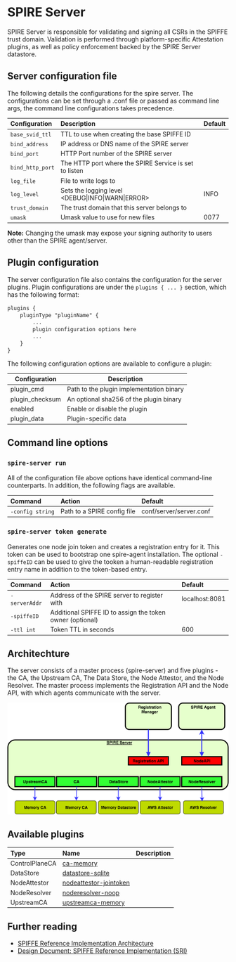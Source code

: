 # SPIRE Server

SPIRE Server is responsible for validating and signing all CSRs in the SPIFFE trust domain.
Validation is performed through platform-specific Attestation plugins, as well as policy enforcement
backed by the SPIRE Server datastore.

## Server configuration file

The following details the configurations for the spire server. The configurations can be set through
a .conf file or passed as command line args, the command line configurations takes precedence.

| Configuration     | Description                                            | Default                       |
|:------------------|:-------------------------------------------------------|:------------------------------|
| `base_svid_ttl`   | TTL to use when creating the base SPIFFE ID            |                               |
| `bind_address`    | IP address or DNS name of the SPIRE server             |                               |
| `bind_port`       | HTTP Port number of the SPIRE server                   |                               |
| `bind_http_port`  | The HTTP port where the SPIRE Service is set to listen |                               |
| `log_file`        | File to write logs to                                  |                               |
| `log_level`       | Sets the logging level \<DEBUG\|INFO\|WARN\|ERROR\>    | INFO                          |
| `trust_domain`    | The trust domain that this server belongs to           |                               |
| `umask`           | Umask value to use for new files                       | 0077                          |

**Note:** Changing the umask may expose your signing authority to users other than the SPIRE
agent/server.

## Plugin configuration

The server configuration file also contains the configuration for the server plugins.
Plugin configurations are under the `plugins { ... }` section, which has the following format:

```hcl
plugins {
    pluginType "pluginName" {
        ...
        plugin configuration options here
        ...
    }
}
```

The following configuration options are available to configure a plugin:

| Configuration   | Description                              |
| --------------- | ---------------------------------------- |
| plugin_cmd      | Path to the plugin implementation binary |
| plugin_checksum | An optional sha256 of the plugin binary  |
| enabled         | Enable or disable the plugin             |
| plugin_data     | Plugin-specific data                     |

## Command line options

### `spire-server run`

All of the configuration file above options have identical command-line counterparts. In addition, the following flags are available.

| Command          | Action                      | Default                 |
|:-----------------|:----------------------------|:------------------------|
| `-config string` | Path to a SPIRE config file | conf/server/server.conf |

### `spire-server token generate`

Generates one node join token and creates a registration entry for it. This token can be used to
bootstrap one spire-agent installation. The optional `-spiffeID` can be used to give the tooken a
human-readable registration entry name in addition to the token-based entry.

| Command       | Action                                                    | Default        |
|:--------------|:----------------------------------------------------------|:---------------|
| `-serverAddr` | Address of the SPIRE server to register with              | localhost:8081 |
| `-spiffeID`   | Additional SPIFFE ID to assign the token owner (optional) |                |
| `-ttl int`    | Token TTL in seconds                                      | 600            |

## Architechture

The server consists of a master process (spire-server) and five plugins - the CA, the Upstream CA,
The Data Store, the Node Attestor, and the Node Resolver. The master process implements the Registration
API and the Node API, with which agents communicate with the server.

![spire agent architecture](images/SPIRE_server.png)

## Available plugins

| Type           | Name                                                                   | Description |
|:---------------|:-----------------------------------------------------------------------|:------------|
| ControlPlaneCA | [ca-memory](/doc/plugin_server_ca_memory.md)                           |             |
| DataStore      | [datastore-sqlite](/doc/plugin_server_datastore_sqlite.md)             |             |
| NodeAttestor   | [nodeattestor-jointoken](/doc/plugin_server_nodeattestor_jointoken.md) |             |
| NodeResolver   | [noderesolver-noop](/doc/plugin_server_noderesolver_noop.md)           |             |
| UpstreamCA     | [upstreamca-memory](/doc/plugin_server_upstreamca_memory.md)           |             |

## Further reading

* [SPIFFE Reference Implementation Architecture](https://docs.google.com/document/d/1nV8ZbYEATycdFhgjTB619pwIvamzOjU6l0SyBGbzbo4/edit#)
* [Design Document: SPIFFE Reference Implementation (SRI)](https://docs.google.com/document/d/1RZnBfj8I5xs8Yi_BPEKBRp0K3UnIJYTDg_31rfTt4j8/edit#)
